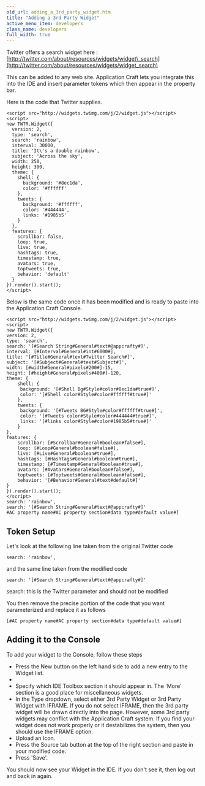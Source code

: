 ```yaml
---
old_url: adding_a_3rd_party_widget.htm
title: "Adding a 3rd Party Widget"
active_menu_item: developers
class_name: developers
full_width: true
---
```



Twitter offers a search widget here : [http://twitter.com/about/resources/widgets/widget\_search](http://twitter.com/about/resources/widgets/widget_search)

This can be added to any web site. Application Craft lets you integrate this into the IDE and insert parameter tokens which then appear in the property bar.

Here is the code that Twitter supplies. 

    <script src="http://widgets.twimg.com/j/2/widget.js"></script>
    <script>
    new TWTR.Widget({
      version: 2,
      type: 'search',
      search: 'rainbow',
      interval: 30000,
      title: 'It\'s a double rainbow',
      subject: 'Across the sky',
      width: 250,
      height: 300,
      theme: {
        shell: {
          background: '#8ec1da',
          color: '#ffffff'
        },
        tweets: {
          background: '#ffffff',
          color: '#444444',
          links: '#1985b5'
        }
      },
      features: {
        scrollbar: false,
        loop: true,
        live: true,
        hashtags: true,
        timestamp: true,
        avatars: true,
        toptweets: true,
        behavior: 'default'
      }
    }).render().start();
    </script> 

Below is the same code once it has been modified and is ready to paste into the Application Craft Console.
    
    <script src="http://widgets.twimg.com/j/2/widget.js"></script>
    <script>  
    new TWTR.Widget({
    version: 2,
    type: 'search',
    search: '[#Search String#General#text#@appcrafty#]',
    interval: [#Interval#General#int#6000#],
    title: '[#Title#General#text#Twitter Search#]',
    subject: '[#Subject#General#text#Subject#]',
    width: [#width#General#pixels#200#]-15,
    height: [#height#General#pixels#400#]-120,
    theme: {
        shell: {
         background: '[#Shell Bg#Style#color#8ec1da#true#]',
         color: '[#Shell color#Style#color#ffffff#true#]'
        },
        tweets: {
         background: '[#Tweets BG#Style#color#ffffff#true#]',
         color: '[#Tweets color#Style#color#444444#true#]',
         links: '[#links color#Style#color#1985b5#true#]'
        }
    },
    features: {
        scrollbar: [#Scrollbar#General#boolean#false#],
        loop: [#Loop#General#boolean#false#],
        live: [#Live#General#boolean#true#],
        hashtags: [#Hashtags#General#boolean#true#],
        timestamp: [#Timestamp#General#boolean#true#],
        avatars: [#Avatars#General#boolean#false#],
        toptweets: [#Toptweets#General#boolean#false#],
        behavior: '[#Behavior#General#text#default#]'
    }
    }).render().start();
    </script>
    search: 'rainbow',
    search: '[#Search String#General#text#@appcrafty#]'
    #AC property name#AC property section#data type#default value#]
   

## Token Setup

Let's look at the following line taken from the original Twitter code

    search: 'rainbow',

and the same line taken from the modified code

    search: '[#Search String#General#text#@appcrafty#]'

search: this is the Twitter parameter and should not be modified

You then remove the precise portion of the code that you want parameterized and replace it as follows

    [#AC property name#AC property section#data type#default value#]

## Adding it to the Console

To add your widget to the Console, follow these steps

 - Press the New button on the left hand side to add a new entry to the Widget list.
 - 
 - Specify which IDE Toolbox section it should appear in. The 'More' section is a good place for miscellaneous widgets.
 - In the Type dropdown, select either 3rd Party Widget or 3rd Party Widget with IFRAME. If you do not select IFRAME, then the 3rd party widget will be drawn directly into the page. However, some 3rd party widgets may conflict with the Application Craft system. If you find your widget does not work properly or it destabilizes the system, then you should use the IFRAME option.
 - Upload an Icon.
 - Press the Source tab button at the top of the right section and paste in your modified code.
 - Press 'Save'.

You should now see your Widget in the IDE. If you don't see it, then log out and back in again.

